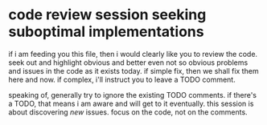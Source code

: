 # code review session seeking suboptimal implementations

if i am feeding you this file, then i would clearly like you to review the code. seek out and highlight obvious and better even not so obvious problems and issues in the code as it exists today. if simple fix, then we shall fix them here and now. if complex, i'll instruct you to leave a TODO comment.

speaking of, generally try to ignore the existing TODO comments. if there's a TODO, that means i am aware and will get to it eventually. this session is about discovering *new* issues. focus on the code, not on the comments.


